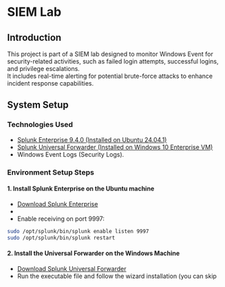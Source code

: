 <h1>SIEM Lab</h1>
<h2>Introduction</h2>
This project is part of a SIEM lab designed to monitor Windows Event for security-related activities, such as failed login attempts, successful logins, and privilege escalations. <br />
It includes real-time alerting for potential brute-force attacks to enhance incident response capabilities.

<h2>System Setup</h2>
<h3>Technologies Used</h3>

- [Splunk Enterprise 9.4.0 (Installed on Ubuntu 24.04.1)](https://www.splunk.com/en_us/download/splunk-enterprise.html)
- [Splunk Universal Forwarder (Installed on Windows 10 Enterprise VM)](https://www.splunk.com/en_us/download/universal-forwarder.html)
- Windows Event Logs (Security Logs).

<h3>Environment Setup Steps</h3>
<h4>1. Install Splunk Enterprise on the Ubuntu machine</h4>

- [Download Splunk Enterprise](https://www.splunk.com/en_us/download/splunk-enterprise.html)
- 
- Enable receiving on port 9997:

```bash
sudo /opt/splunk/bin/splunk enable listen 9997
sudo /opt/splunk/bin/splunk restart
```
<h4>2. Install the Universal Forwarder on the Windows Machine</h4>

- [Download Splunk Universal Forwarder](https://www.splunk.com/en_us/download/universal-forwarder.html)
- Run the executable file and follow the wizard installation (you can skip 
